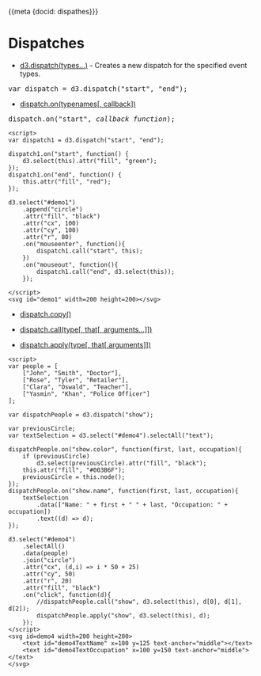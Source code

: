 {{meta {docid: dispathes}}}

<style>

</style>

<script src="https://d3js.org/d3.v5.min.js"></script>

# Dispatches

+ [d3.dispatch(types...)](https://github.com/d3/d3-dispatch#dispatch) - Creates a new dispatch for the specified event types.

<pre>
var dispatch = d3.dispatch("start", "end");
</pre>

+ [dispatch.on(typenames[, callback])](https://github.com/d3/d3-dispatch#dispatch_on)

<pre>
dispatch.on("start", <i>callback function</i>);
</pre>

```
<script>
var dispatch1 = d3.dispatch("start", "end");

dispatch1.on("start", function() {
	d3.select(this).attr("fill", "green");
});
dispatch1.on("end", function() {
	this.attr("fill", "red");
});

d3.select("#demo1")
    .append("circle")
    .attr("fill", "black")
    .attr("cx", 100)
    .attr("cy", 100)
    .attr("r", 80)
    .on("mouseenter", function(){
        dispatch1.call("start", this);
    })
    .on("mouseout", function(){
        dispatch1.call("end", d3.select(this));
    });

</script>
<svg id="demo1" width=200 height=200></svg>
```

+ [dispatch.copy()](https://github.com/d3/d3-dispatch#dispatch_copy)


+ [dispatch.call(type[, that[, arguments...]])](https://github.com/d3/d3-dispatch#dispatch_call)
+ [dispatch.apply(type[, that[,arguments]])](https://github.com/d3/d3-dispatch#dispatch_apply)

```
<script>
var people = [
    ["John", "Smith", "Doctor"],
    ["Rose", "Tyler", "Retailer"],
    ["Clara", "Oswald", "Teacher"],
    ["Yasmin", "Khan", "Police Officer"]
];

var dispatchPeople = d3.dispatch("show");

var previousCircle;
var textSelection = d3.select("#demo4").selectAll("text"); 

dispatchPeople.on("show.color", function(first, last, occupation){
    if (previousCircle)
    	d3.select(previousCircle).attr("fill", "black");
    this.attr("fill", "#003B6F");
    previousCircle = this.node();
});
dispatchPeople.on("show.name", function(first, last, occupation){
	textSelection
   		.data(["Name: " + first + " " + last, "Occupation: " + occupation])
   		.text((d) => d);
});

d3.select("#demo4")
    .selectAll()
    .data(people)
    .join("circle")
    .attr("cx", (d,i) => i * 50 + 25)
    .attr("cy", 50)
    .attr("r", 20)
    .attr("fill", "black")
    .on("click", function(d){
        //dispatchPeople.call("show", d3.select(this), d[0], d[1], d[2]);
        dispatchPeople.apply("show", d3.select(this), d);
    });
</script>
<svg id=demo4 width=200 height=200>
	<text id="demo4TextName" x=100 y=125 text-anchor="middle"></text>
    <text id="demo4TextOccupation" x=100 y=150 text-anchor="middle"></text>
</svg>
```